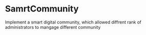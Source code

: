 # SamrtCommunity
Implement a smart digital community, which allowed diffrent rank of administrators to mangage different community
